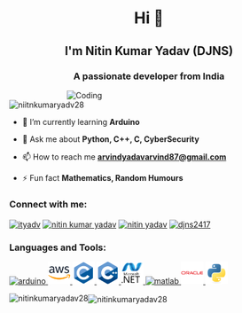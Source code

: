  <h1 align="center">Hi 👋
 <h2 align="center">I'm Nitin Kumar Yadav (DJNS)</h1>
<h3 align="center">A passionate developer from India</h3>
<img align="right" alt="Coding" width="400" src=https://cloudemployee.co.uk/media/1222293/lets-begin.gif?width=880&height=495">

<p align="left"> <img src="https://komarev.com/ghpvc/?username=niitnkumaryadv28&label=Profile%20views&color=0e75b6&style=flat" alt="niitnkumaryadv28" /> </p>

  

- 🌱 I’m currently learning **Arduino**

- 💬 Ask me about **Python, C++, C, CyberSecurity**

- 📫 How to reach me **arvindyadavarvind87@gmail.com**

- ⚡ Fun fact **Mathematics, Random Humours**

<h3 align="left">Connect with me:</h3>
<p align="left">
<a href="https://twitter.com/ityadv" target="blank"><img align="center" src="https://raw.githubusercontent.com/rahuldkjain/github-profile-readme-generator/master/src/images/icons/Social/twitter.svg" alt="ityadv" height="30" width="40" /></a>
<a href="https://linkedin.com/in/nitin kumar yadav" target="blank"><img align="center" src="https://raw.githubusercontent.com/rahuldkjain/github-profile-readme-generator/master/src/images/icons/Social/linked-in-alt.svg" alt="nitin kumar yadav" height="30" width="40" /></a>
<a href="https://fb.com/nitin yadav" target="blank"><img align="center" src="https://raw.githubusercontent.com/rahuldkjain/github-profile-readme-generator/master/src/images/icons/Social/facebook.svg" alt="nitin yadav" height="30" width="40" /></a>
<a href="https://instagram.com/djns2417" target="blank"><img align="center" src="https://raw.githubusercontent.com/rahuldkjain/github-profile-readme-generator/master/src/images/icons/Social/instagram.svg" alt="djns2417" height="30" width="40" /></a>
</p>

<h3 align="left">Languages and Tools:</h3>
<p align="left"> <a href="https://www.arduino.cc/" target="_blank" rel="noreferrer"> <img src="https://cdn.worldvectorlogo.com/logos/arduino-1.svg" alt="arduino" width="40" height="40"/> </a> <a href="https://aws.amazon.com" target="_blank" rel="noreferrer"> <img src="https://raw.githubusercontent.com/devicons/devicon/master/icons/amazonwebservices/amazonwebservices-original-wordmark.svg" alt="aws" width="40" height="40"/> </a> <a href="https://www.cprogramming.com/" target="_blank" rel="noreferrer"> <img src="https://raw.githubusercontent.com/devicons/devicon/master/icons/c/c-original.svg" alt="c" width="40" height="40"/> </a> <a href="https://www.w3schools.com/cpp/" target="_blank" rel="noreferrer"> <img src="https://raw.githubusercontent.com/devicons/devicon/master/icons/cplusplus/cplusplus-original.svg" alt="cplusplus" width="40" height="40"/> </a> <a href="https://dotnet.microsoft.com/" target="_blank" rel="noreferrer"> <img src="https://raw.githubusercontent.com/devicons/devicon/master/icons/dot-net/dot-net-original-wordmark.svg" alt="dotnet" width="40" height="40"/> </a> <a href="https://www.mathworks.com/" target="_blank" rel="noreferrer"> <img src="https://upload.wikimedia.org/wikipedia/commons/2/21/Matlab_Logo.png" alt="matlab" width="40" height="40"/> </a> <a href="https://www.oracle.com/" target="_blank" rel="noreferrer"> <img src="https://raw.githubusercontent.com/devicons/devicon/master/icons/oracle/oracle-original.svg" alt="oracle" width="40" height="40"/> </a> <a href="https://www.python.org" target="_blank" rel="noreferrer"> <img src="https://raw.githubusercontent.com/devicons/devicon/master/icons/python/python-original.svg" alt="python" width="40" height="40"/> </a> </p>

<p><img align="left" src="https://github-readme-stats.vercel.app/api/top-langs?username=nitinkumaryadav28&show_icons=true&locale=en&layout=compact" alt="nitinkumaryadav28" /></p>

 

<p><img align="center" src="https://github-readme-streak-stats.herokuapp.com/?user=nitinkumaryadav28&" alt="nitinkumaryadav28" /></p>
